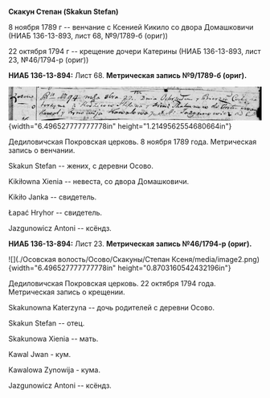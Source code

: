 **Скакун Степан (Skakun Stefan)**

8 ноября 1789 г -- венчание с Ксенией Кикило со двора Домашковичи (НИАБ
136-13-893, лист 68, №9/1789-б (ориг))

22 октября 1794 г -- крещение дочери Катерины (НИАБ 136-13-893, лист 23,
№46/1794-р (ориг))

**НИАБ 136-13-894:** Лист 68. **Метрическая запись №9/1789-б (ориг).**

![](./media/8208ec54e75e6a86627ec975fd9eaec4593d286a.png){width="6.496527777777778in"
height="1.2149562554680664in"}

Дедиловичская Покровская церковь. 8 ноября 1789 года. Метрическая запись
о венчании.

Skakun Stefan -- жених, с деревни Осовo.

Kikiłowna Xienia -- невеста, со двора Домашковичи.

Kikiło Janka -- свидетель.

Łapać Hryhor -- свидетель.

Jazgunowicz Antoni -- ксёндз.

**НИАБ 136-13-894:** Лист 23. **Метрическая запись №46/1794-р (ориг).**

![](./Осовская волость/Осово/Скакуны/Степан Ксеня/media/image2.png){width="6.496527777777778in"
height="0.8703160542432196in"}

Дедиловичская Покровская церковь. 22 октября 1794 года. Метрическая
запись о крещении.

Skakunowna Katerzyna -- дочь родителей с деревни Осовo.

Skakun Stefan -- отец.

Skakunowa Xienia -- мать.

Kawal Jwan - кум.

Kawalowa Zynowija - кума.

Jazgunowicz Antoni -- ксёндз.
